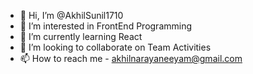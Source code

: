 - 👋 Hi, I’m @AkhilSunil1710
- 👀 I’m interested in FrontEnd Programming
- 🌱 I’m currently learning React
- 💞️ I’m looking to collaborate on Team Activities
- 📫 How to reach me - akhilnarayaneeyam@gmail.com

<!---
AkhilSunil1710/AkhilSunil1710 is a ✨ special ✨ repository because its `README.md` (this file) appears on your GitHub profile.
You can click the Preview link to take a look at your changes.
--->
